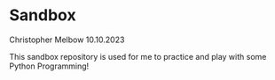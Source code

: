 # Sandbox

Christopher Melbow
10.10.2023

This sandbox repository is used for me to practice and play with some Python Programming!
